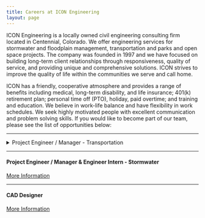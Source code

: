 ```yaml
---
title: Careers at ICON Engineering
layout: page
---
```


ICON Engineering is a locally owned civil engineering consulting firm located in Centennial, Colorado. We offer engineering services for stormwater and floodplain management, transportation and parks and open space projects. The company was founded in 1997 and we have focused on building long-term client relationships through responsiveness, quality of service, and providing unique and comprehensive solutions. ICON strives to improve the quality of life within the communities we serve and call home.

ICON has a friendly, cooperative atmosphere and provides a range of benefits including medical, long-term disability, and life insurance; 401(k) retirement plan; personal time off (PTO), holiday, paid overtime; and training and education. We believe in work-life balance and have flexibility in work schedules. We seek highly motivated people with excellent communication and problem solving skills.  If you would like to become part of our team, please see the list of opportunities below:


<hr>


<details>
<summary>Project Engineer / Manager - Transportation</summary>
<br>
<b>Job Duties</b>
<ul>
<li> Manage civil engineering projects including roadways and other infrastructure projects for public agencies</li>
<li> Lead, self-perform, and/or oversee engineering design in the preparation of construction plans and specifications, technical design reports, project schedules, cost estimates, and other associated project/contract deliverables.</li>
<li> Coordinate workload and resource allocation on a weekly basis with other project managers.</li>
<li> Responsible and accountable for meeting client expectations and maintaining positive connections with our clients.</li>
<li> Prepare and carry-out project management and quality control plans to meet project goals, budgets,and schedules.</li>
<li> Prepare invoicing and follow-up to collect AR in a timely manner.</li>
<li> Support the construction process by reviewing submittals, answering questions, and conducting field visits.</li>
<li> Assist in business development activities and prepare proposals for competitive pursuits.</li>

<br>
<b>Education / Experience</b>

<li> BS Degree in Civil Engineering and Professional Engineering license.</li>
<li> 6 or more years of total work experience with at least 2 years managing civil infrastructure projects.</li>
<li> Advanced understanding of Civil 3D and other applicable design software, and Microsoft Office programs including Word, Excel, Outlook, Project, etc.</li>
<li> Local experience and relationships with Counties, Cities, and Districts is a plus.</li>
</ul>
</details>


<hr>


#### Project Engineer /  Manager & Engineer Intern - Stormwater
<td><a href="https://iconeng.s3-us-west-2.amazonaws.com/pdfs/Careers/PE_EI_Stormwater_FINAL_2020.pdf" > More Information </a></td>

<hr>


#### CAD Designer
<td><a href="https://iconeng.s3-us-west-2.amazonaws.com/pdfs/Careers/CAD_FINAL_2020.pdf" > More Information </a></td>
